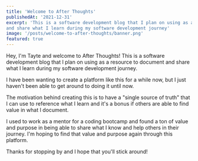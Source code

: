 ```yaml
---
title: 'Welcome to After Thoughts'
publishedAt: '2021-12-31'
excerpt: 'This is a software development blog that I plan on using as a resource to document
and share what I learn during my software development journey'
image: '/posts/welcome-to-after-thoughts/banner.png'
featured: true
---
```


Hey, I'm Tayte and welcome to After Thoughts! This is a software development blog that I plan on using as a resource to document
and share what I learn during my software development journey.

I have been wanting to create a platform like this for a while now, but I just haven't been able to get around to doing it until now.

The motivation behind creating this is to have a "single source of truth" that I can use to reference what I learn and it's a bonus if others
are able to find value in what I document.

I used to work as a mentor for a coding bootcamp and found a ton of value and purpose in being able to share
what I know and help others in their journey. I'm hoping to find that value and purpose again through this platform.

Thanks for stopping by and I hope that you'll stick around!
